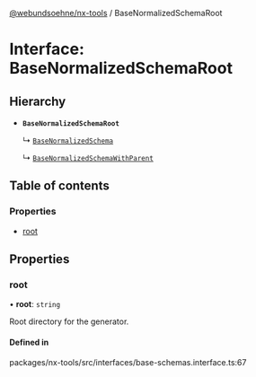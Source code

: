 [@webundsoehne/nx-tools](../README.md) / BaseNormalizedSchemaRoot

# Interface: BaseNormalizedSchemaRoot

## Hierarchy

- **`BaseNormalizedSchemaRoot`**

  ↳ [`BaseNormalizedSchema`](BaseNormalizedSchema.md)

  ↳ [`BaseNormalizedSchemaWithParent`](BaseNormalizedSchemaWithParent.md)

## Table of contents

### Properties

- [root](BaseNormalizedSchemaRoot.md#root)

## Properties

### root

• **root**: `string`

Root directory for the generator.

#### Defined in

packages/nx-tools/src/interfaces/base-schemas.interface.ts:67
